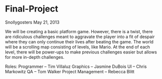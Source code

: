 Final-Project
=============
Snollygosters
May 21, 2013
  
We will be creating a basic platform game.  However, there is a twist, there are ridiculous challenges meant to aggravate the player into a fit of despair where they can only continue their lives after beating the game.  The world will be a scrolling map consisting of levels, like Mario.  At the end of each level, there will be power-ups to make previous challenges easier but allows for more in-depth challenges.  

Roles:
Programmer – Tim Villaluz
Graphics – Jasmine DuBois
UI – Chris Markowitz
QA – Tom Walker 
Project Management – Rebecca Blitt

